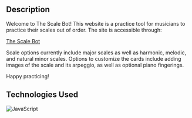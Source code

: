 ## Description

Welcome to The Scale Bot! This website is a practice tool for musicians to practice their scales out of order. The site is accessible through:

  [The Scale Bot](https://thescalebot.com)

Scale options currently include major scales as well as harmonic, melodic, and natural minor scales. Options to customize the cards include adding images of the scale and its arpeggio, as well as optional piano fingerings.

Happy practicing!

## Technologies Used

![JavaScript](https://img.shields.io/badge/javascript-%23323330.svg?style=for-the-badge&logo=javascript&logoColor=%23F7DF1E)
